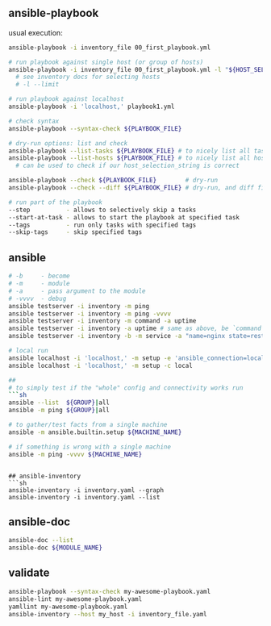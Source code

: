 ## ansible-playbook
usual execution:
```sh
ansible-playbook -i inventory_file 00_first_playbook.yml

# run playbook against single host (or group of hosts)
ansible-playbook -i inventory_file 00_first_playbook.yml -l "${HOST_SELECTION_STRING}"
  # see inventory docs for selecting hosts
  # -l --limit

# run playbook against localhost
ansible-playbook -i 'localhost,' playbook1.yml

# check syntax
ansible-playbook --syntax-check ${PLAYBOOK_FILE}

# dry-run options: list and check
ansible-playbook --list-tasks ${PLAYBOOK_FILE} # to nicely list all tasks in playbook
ansible-playbook --list-hosts ${PLAYBOOK_FILE} # to nicely list all hosts playbook is going to run agains
  # can be used to check if our host_selection_string is correct

ansible-playbook --check ${PLAYBOOK_FILE}        # dry-run
ansible-playbook --check --diff ${PLAYBOOK_FILE} # dry-run, and diff files

# run part of the playbook
--step          - allows to selectively skip a tasks
--start-at-task - allows to start the playbook at specified task
--tags          - run only tasks with specified tags
--skip-tags     - skip specified tags
```

## ansible
```sh
# -b     - become
# -m     - module
# -a     - pass argument to the module
# -vvvv  - debug
ansible testserver -i inventory -m ping
ansible testserver -i inventory -m ping -vvvv
ansible testserver -i inventory -m command -a uptime
ansible testserver -i inventory -a uptime # same as above, be `command` module is a default
ansible testserver -i inventory -b -m service -a "name=nginx state=restarted"

# local run
ansible localhost -i 'localhost,' -m setup -e 'ansible_connection=local'
ansible localhost -i 'localhost,' -m setup -c local

##
# to simply test if the "whole" config and connectivity works run
```sh
ansible --list  ${GROUP}|all
ansible -m ping ${GROUP}|all

# to gather/test facts from a single machine
ansible -m ansible.builtin.setup ${MACHINE_NAME}

# if something is wrong with a single machine
ansible -m ping -vvvv ${MACHINE_NAME}
```

```

## ansible-inventory
```sh
ansible-inventory -i inventory.yaml --graph
ansible-inventory -i inventory.yaml --list
```

## ansible-doc
```sh
ansible-doc --list
ansible-doc ${MODULE_NAME}
```

## validate
```sh
ansible-playbook --syntax-check my-awesome-playbook.yaml
ansible-lint my-awesome-playbook.yaml
yamllint my-awesome-playbook.yaml
ansible-inventory --host my_host -i inventory_file.yaml
```
